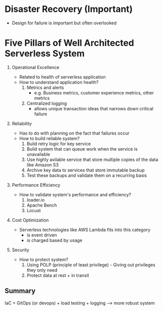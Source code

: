 # Disaster Recovery (Important)

- Design for failure is important but often overlooked

# Five Pillars of Well Architected Serverless System

1. Operational Excellence
    - Related to health of serverless application
    - How to understand application health?
        1. Metrics and alerts
            - e.g. Business metrics, customer experience metrics, other metrics
        2. Centralized logging
            - allows unique transaction ideas that narrows down critical failure

2. Reliability
    - Has to do with planning on the fact that failures occur
    - How to build reliable system?
        1. Build retry logic for key service
        2. Build system that can queue work when the service is unavailable
        3. Use highly avilable service that store multiple copies of the data like Amazon S3
        4. Archive key data to services that store immutable backup
        5. Test these backups and validate them on a recurring basis

3. Performance Efficiency
    - How to validate system's performance and efficiency?
        1. loader.io
        2. Apache Bench
        3. Locust

4. Cost Optimization
    - Serverless technologies like AWS Lambda fits into this category
        - is event driven
        - is charged based by usage

5. Security
    - How to protect system?
        1. Using POLP (principle of least privilege) - Giving out privileges they only need
        2. Protect data at rest + in transit

## Summary

IaC + GitOps (or devops) + load testing + logging --> more robust system

